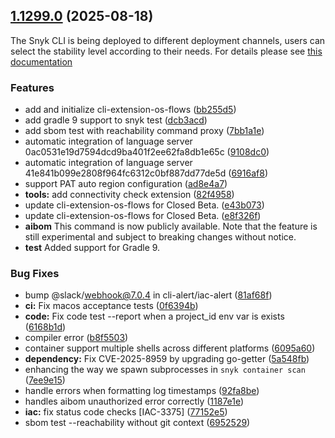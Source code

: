 ## [1.1299.0](https://github.com/snyk/snyk/compare/v1.1298.2...v1.1299.0) (2025-08-18)

The Snyk CLI is being deployed to different deployment channels, users can select the stability level according to their needs. For details please see [this documentation](https://docs.snyk.io/snyk-cli/releases-and-channels-for-the-snyk-cli)

### Features

* add and initialize cli-extension-os-flows ([bb255d5](https://github.com/snyk/snyk/commit/bb255d58cc8feccb37598b075bb0c5213cc4ea35))
* add gradle 9 support to snyk test ([dcb3acd](https://github.com/snyk/snyk/commit/dcb3acde15c8104dc74d69353bc007702584bf39))
* add sbom test with reachability command proxy ([7bb1a1e](https://github.com/snyk/snyk/commit/7bb1a1e112bb8eaeb46713e5948c1adea9a1e8d8))
* automatic integration of language server 0ac0531e19d7594dcd9ba401f2ee62fa8db1e65c ([9108dc0](https://github.com/snyk/snyk/commit/9108dc042010842869c2f24b6b7371d117915418))
* automatic integration of language server 41e841b099e2808f964fc6312c0bf887dd77de5d ([6916af8](https://github.com/snyk/snyk/commit/6916af848ea3dc3e79d7e7e9f07089461e6f5ebf))
* support PAT auto region configuration ([ad8e4a7](https://github.com/snyk/snyk/commit/ad8e4a7ab979b0638bd9637bc7c4c7abff394cb4))
* **tools:** add connectivity check extension ([82f4958](https://github.com/snyk/snyk/commit/82f49587aa0c4f89b03e8a4c0486407b761c26f8))
* update cli-extension-os-flows for Closed Beta. ([e43b073](https://github.com/snyk/snyk/commit/e43b073762ba9e6f9639fc8d424ee3cab2820a64))
* update cli-extension-os-flows for Closed Beta. ([e8f326f](https://github.com/snyk/snyk/commit/e8f326f76ab94767f6efcc7c39ba0a3195b38f87))
* **aibom** This command is now publicly available. Note that the feature is still experimental and subject to breaking changes without notice.
* **test** Added support for Gradle 9.

### Bug Fixes

* bump @slack/webhook@7.0.4 in cli-alert/iac-alert ([81af68f](https://github.com/snyk/snyk/commit/81af68f023294e4c60010088d5abad9456a2d725))
* **ci:** Fix macos acceptance tests ([0f6394b](https://github.com/snyk/snyk/commit/0f6394b6004b5af25cc511c6add5470a58a44a38))
* **code:** Fix code test --report when a project_id env var is exists ([6168b1d](https://github.com/snyk/snyk/commit/6168b1dfdb5c06685871a207a2fb5b476b510f41))
* compiler error ([b8f5503](https://github.com/snyk/snyk/commit/b8f55033485043ef4932094c11f38c6565cc6e7c))
* container support multiple shells across different platforms ([6095a60](https://github.com/snyk/snyk/commit/6095a60762687312f749bf5209e15604483be157))
* **dependency:** Fix CVE-2025-8959 by upgrading go-getter ([5a548fb](https://github.com/snyk/snyk/commit/5a548fbb5cad25b97916645b5df59e28b017eb31))
* enhancing the way we spawn subprocesses in `snyk container scan` ([7ee9e15](https://github.com/snyk/snyk/commit/7ee9e150a418767f36f88e9e3064f73db309571e))
* handle errors when formatting log timestamps ([92fa8be](https://github.com/snyk/snyk/commit/92fa8be2bae46a9d5efe7a3538efe1f9aedc21d1))
* handles aibom unauthorized error correctly ([1187e1e](https://github.com/snyk/snyk/commit/1187e1edc20f68fe21d50ad3bb4ebdc9f465662e))
* **iac:** fix status code checks [IAC-3375] ([77152e5](https://github.com/snyk/snyk/commit/77152e5204e48643a00590c0745a45b8c7760347))
* sbom test --reachability without git context ([6952529](https://github.com/snyk/snyk/commit/6952529bd51545b87856bd08f8d2d0e13ad23a7c))
